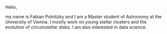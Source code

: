 Hello,

my name is Fabian Polnitzky and I am a Master student of Astronomy at the University of Vienna. I mostly work on young stellar clusters and the evolution of circumstellar disks. I am also interested in data science.

<!---
fbnplntzky/fbnplntzky is a ✨ special ✨ repository because its `README.md` (this file) appears on your GitHub profile.
You can click the Preview link to take a look at your changes.
--->

